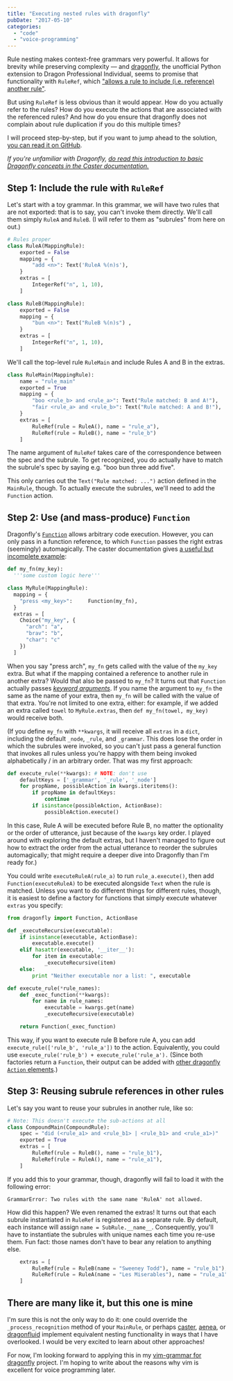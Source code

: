```yaml
---
title: "Executing nested rules with dragonfly"
pubDate: "2017-05-10"
categories: 
  - "code"
  - "voice-programming"
---
```


Rule nesting makes context-free grammars very powerful. It allows for brevity while preserving complexity — and [dragonfly](https://github.com/t4ngo/dragonfly), the unofficial Python extension to Dragon Professional Individual, seems to promise that functionality with `RuleRef`, which ["allows a rule to include (i.e. reference) another rule"](https://dragonfly.readthedocs.io/en/latest/elements.html).

But using `RuleRef` is less obvious than it would appear. How do you actually refer to the rules? How do you execute the actions that are associated with the referenced rules? And how do you ensure that dragonfly does not complain about rule duplication if you do this multiple times?

I will proceed step-by-step, but if you want to jump ahead to the solution, [you can read it on GitHub](https://gist.github.com/shippy/e10448321f6b9c1e51f836a7abf1c05c).

_If you're unfamiliar with Dragonfly, [do read this introduction to basic Dragonfly concepts in the Caster documentation.](https://caster.readthedocs.io/en/latest/caster/doc/readthedocs/examples/rules/Dragonfly%20Rules/)_

## Step 1: Include the rule with `RuleRef`

Let's start with a toy grammar. In this grammar, we will have two rules that are not exported: that is to say, you can't invoke them directly. We'll call them simply `RuleA` and `RuleB`. (I will refer to them as "subrules" from here on out.)

```python
# Rules proper
class RuleA(MappingRule):
    exported = False
    mapping = {
        "add <n>": Text('RuleA %(n)s'),
    }
    extras = [
        IntegerRef("n", 1, 10),
    ]

class RuleB(MappingRule):
    exported = False
    mapping = {
        "bun <n>": Text("RuleB %(n)s") ,
    }
    extras = [
        IntegerRef("n", 1, 10),
    ]
```

We'll call the top-level rule `RuleMain` and include Rules A and B in the extras.

```python
class RuleMain(MappingRule):
    name = "rule_main"
    exported = True
    mapping = {
        "boo <rule_b> and <rule_a>": Text("Rule matched: B and A!"),
        "fair <rule_a> and <rule_b>": Text("Rule matched: A and B!"),
    }
    extras = [
        RuleRef(rule = RuleA(), name = "rule_a"),
        RuleRef(rule = RuleB(), name = "rule_b")
    ]
```

The name argument of `RuleRef` takes care of the correspondence between the spec and the subrule. To get recognized, you do actually have to match the subrule's spec by saying e.g. "boo bun three add five".

This only carries out the `Text("Rule matched: ...")` action defined in the `MainRule`, though. To actually execute the subrules, we'll need to add the `Function` action.

## Step 2: Use (and mass-produce) `Function`

Dragonfly's [`Function`](https://dragonfly.readthedocs.io/en/latest/actions.html#function-action) allows arbitrary code execution. However, you can only pass in a function reference, to which `Function` passes the right extras (seemingly) automagically. The caster documentation gives [a useful but incomplete example](https://caster.readthedocs.io/en/latest/caster/doc/readthedocs/examples/rules/Dragonfly%20Rules/#the-function-action):

```python
def my_fn(my_key):
  '''some custom logic here'''

class MyRule(MappingRule):
  mapping = {
    "press <my_key>":     Function(my_fn),
  }
  extras = [
    Choice("my_key", {
      "arch": "a",
      "brav": "b",
      "char": "c"
    })
  ]
```

When you say "press arch", `my_fn` gets called with the value of the `my_key` extra. But what if the mapping contained a reference to another rule in another extra? Would that also be passed to `my_fn`? It turns out that `Function` actually passes [_keyword arguments_](https://docs.python.org/2/tutorial/controlflow.html#keyword-arguments). If you name the argument to `my_fn` the same as the name of your extra, then `my_fn` will be called with the value of that extra. You're not limited to one extra, either: for example, if we added an extra called `towel` to `MyRule.extras`, then `def my_fn(towel, my_key)` would receive both.

(If you define `my_fn` with `**kwargs`, it will receive all `extras` in a `dict`, including the default `_node`, `_rule`, and `_grammar`. This does lose the order in which the subrules were invoked, so you can't just pass a general function that invokes all rules unless you're happy with them being invoked alphabetically / in an arbitrary order. That was my first approach:

```python
def execute_rule(**kwargs): # NOTE: don't use
    defaultKeys = ['_grammar', '_rule', '_node']
    for propName, possibleAction in kwargs.iteritems():
        if propName in defaultKeys:
            continue
        if isinstance(possibleAction, ActionBase):
            possibleAction.execute()
```

In this case, Rule A will be executed before Rule B, no matter the optionality or the order of utterance, just because of the `kwargs` key order. I played around with exploring the default extras, but I haven't managed to figure out how to extract the order from the actual utterance to reorder the subrules automagically; that might require a deeper dive into Dragonfly than I'm ready for.)

You could write `executeRuleA(rule_a)` to run `rule_a.execute()`, then add `Function(executeRuleA)` to be executed alongside `Text` when the rule is matched. Unless you want to do different things for different rules, though, it is easiest to define a factory for functions that simply execute whatever `extras` you specify:

```python
from dragonfly import Function, ActionBase

def _executeRecursive(executable):
    if isinstance(executable, ActionBase):
        executable.execute()
    elif hasattr(executable, '__iter__'):
        for item in executable:
            _executeRecursive(item)
    else:
        print "Neither executable nor a list: ", executable

def execute_rule(*rule_names):
    def _exec_function(**kwargs):
        for name in rule_names:
            executable = kwargs.get(name)
            _executeRecursive(executable)

    return Function(_exec_function)
```

This way, if you want to execute rule B before rule A, you can add `execute_rule(['rule_b', 'rule_a'])` to the action. Equivalently, you could use `execute_rule('rule_b') + execute_rule('rule_a').` (Since both factories return a `Function`, their output can be added with [other dragonfly `Action` elements](https://dragonfly.readthedocs.io/en/latest/actions.html#function-action).)

## Step 3: Reusing subrule references in other rules

Let's say you want to reuse your subrules in another rule, like so:

```python
# Note: This doesn't execute the sub-actions at all
class CompoundMain(CompoundRule):
    spec = "did (<rule_a1> and <rule_b1> | <rule_b1> and <rule_a1>)"
    exported = True
    extras = [
        RuleRef(rule = RuleB(), name = "rule_b1"),
        RuleRef(rule = RuleA(), name = "rule_a1"),
    ]
```

If you add this to your grammar, though, dragonfly will fail to load it with the following error:

```
GrammarError: Two rules with the same name 'RuleA' not allowed.
```

How did this happen? We even renamed the extras! It turns out that each subrule instantiated in `RuleRef` is registered as a separate rule. By default, each instance will assign `name = SubRule.__name__`. Consequently, you'll have to instantiate the subrules with unique names each time you re-use them. Fun fact: those names don't have to bear any relation to anything else.

```python
    extras = [
        RuleRef(rule = RuleB(name = "Sweeney Todd"), name = "rule_b1"),
        RuleRef(rule = RuleA(name = "Les Miserables"), name = "rule_a1"),
    ]
```

## There are many like it, but this one is mine

I'm sure this is not the only way to do it: one could override the `_process_recognition` method of your `MainRule`, or perhaps [caster](https://github.com/synkarius/caster), [aenea](https://github.com/dictation-toolbox/aenea), or [dragonfluid](https://github.com/chajadan/dragonfluid) implement equivalent nesting functionality in ways that I have overlooked. I would be very excited to learn about other approaches!

For now, I'm looking forward to applying this in my [vim-grammar for dragonfly](https://github.com/shippy/vim-grammar) project. I'm hoping to write about the reasons why vim is excellent for voice programming later.
